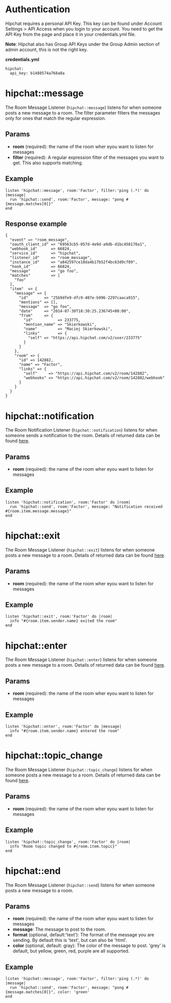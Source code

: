 # Authentication
Hipchat requires a personal API Key. This key can be found under Account Settings > API Access when you login to your account. You need to get the API Key from the page and place it in your credentials.yml file.

**Note**: Hipchat also has Group API Keys under the Group Admin section of admin account, this is not the right key.

**credentials.yml**

    hipchat:
      api_key: b1488574a768a8a


# hipchat::message
The Room Message Listener (`hipchat::message`) listens for when someone posts a new message to a room. The filter parameter filters the messages only for ones that match the regular expression.

## Params
- **room** (required): the name of the room wher eyou want to listen for messages
- **filter** (required): A regular expression filter of the messages you want to get. This also supports matching.

## Example
    listen 'hipchat::message', room:'Factor', filter:'ping (.*)' do |message|
      run 'hipchat::send', room:'Factor', message: "pong #{message.matches[0]}"
    end


## Response example
    {
      "event" => "room_message",
      "oauth_client_id" => "69563cb5-057d-4e9d-a9db-d1bc458170a1",
      "webhook_id"      => 66824,
      "service_id"      => "hipchat",
      "listener_id"     => "room_message",
      "instance_id"     => "a842597ce18da4b17b52f4bc63d9cf89",
      "hook_id"         => 66824,
      "message"         => "go foo",
      "matches"         => [
        "foo"
      ],
      "item"  => {
        "message" => {
          "id"       => "25b9dfe9-dfc9-487e-b996-2297caaca915",
          "mentions" => [],
          "message"  => "go foo",
          "date"     => "2014-07-30T18:30:25.236745+00:00",
          "from"     => {
            "id"           => 233775,
            "mention_name" => "Skierkowski",
            "name"         => "Maciej Skierkowski",
            "links"        => {
              "self" => "https://api.hipchat.com/v2/user/233775"
            }
          }
        },
        "room" => {
          "id" => 142882,
          "name" => "Factor",
          "links" => {
            "self"     => "https://api.hipchat.com/v2/room/142882",
            "webhooks" => "https://api.hipchat.com/v2/room/142882/webhook"
          }
        }
      }
    }

# hipchat::notification
The Room Notification Listener (`hipchat::notification`) listens for when someone sends a notification to the room. Details of returned data can be found [here](https://www.hipchat.com/docs/apiv2/webhooks#room_notification).

## Params
- **room** (required): the name of the room wher eyou want to listen for messages

## Example
    listen 'hipchat::notification', room:'Factor' do |room|
      run 'hipchat::send', room:'Factor', message: "Notification received #{room.item.message.message}"
    end

# hipchat::exit
The Room Message Listener (`hipchat::exit`) listens for when someone posts a new message to a room.  Details of returned data can be found [here](https://www.hipchat.com/docs/apiv2/webhooks#room_exit).

## Params
- **room** (required): the name of the room wher eyou want to listen for messages

## Example
    listen 'hipchat::exit', room:'Factor' do |room|
      info "#{room.item.sender.name} exited the room"
    end

# hipchat::enter
The Room Message Listener (`hipchat::enter`) listens for when someone posts a new message to a room. Details of returned data can be found [here](https://www.hipchat.com/docs/apiv2/webhooks#room_enter).

## Params
- **room** (required): the name of the room wher eyou want to listen for messages

## Example
    listen 'hipchat::enter', room:'Factor' do |message|
      info "#{room.item.sender.name} entered the room"
    end

# hipchat::topic_change
The Room Message Listener (`hipchat::topic_change`) listens for when someone posts a new message to a room. Details of returned data can be found [here](https://www.hipchat.com/docs/apiv2/webhooks#room_topic_change).

## Params
- **room** (required): the name of the room wher eyou want to listen for messages

## Example
    listen 'hipchat::topic_change', room:'Factor' do |room|
      info "Room topic changed to #{room.item.topic}"
    end

# hipchat::end
The Room Message Listener (`hipchat::send`) listens for when someone posts a new message to a room.

## Params
- **room** (required): the name of the room wher eyou want to listen for messages
- **message**: The message to post to the room.
- **format** (optional, default:'text'): The format of the message you are sending. By default this is 'text', but can also be 'html'.
- **color** (optional, default: gray): The color of the message to post. 'grey' is default, but yellow, green, red, purple are all supported.

## Example
    listen 'hipchat::message', room:'Factor', filter:'ping (.*)' do |message|
      run 'hipchat::send', room:'Factor', message: "pong #{message.matches[0]}", color: 'green'
    end
